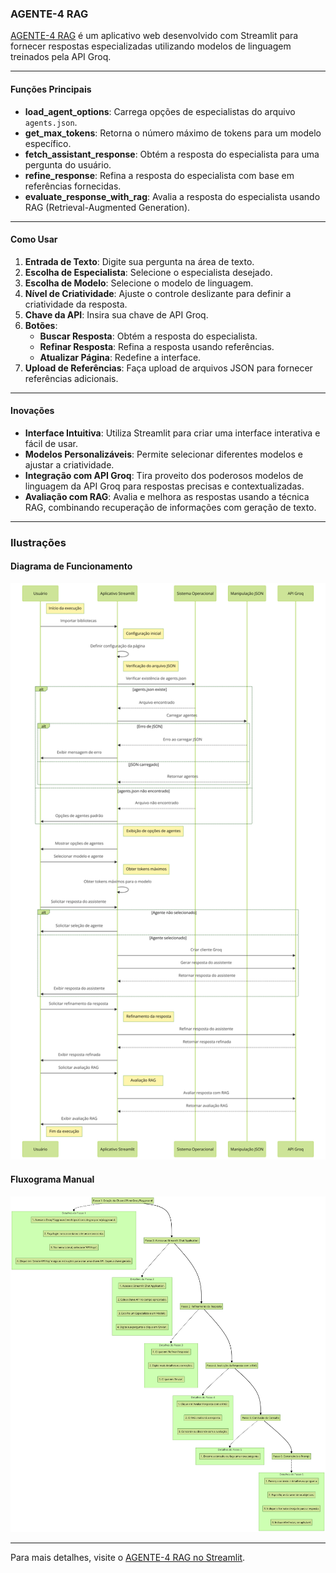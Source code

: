 ### AGENTE-4 RAG

[AGENTE-4 RAG](https://agente4.streamlit.app/) é um aplicativo web desenvolvido com Streamlit para fornecer respostas especializadas utilizando modelos de linguagem treinados pela API Groq.

---

#### Funções Principais

- **load_agent_options**: Carrega opções de especialistas do arquivo `agents.json`.
- **get_max_tokens**: Retorna o número máximo de tokens para um modelo específico.
- **fetch_assistant_response**: Obtém a resposta do especialista para uma pergunta do usuário.
- **refine_response**: Refina a resposta do especialista com base em referências fornecidas.
- **evaluate_response_with_rag**: Avalia a resposta do especialista usando RAG (Retrieval-Augmented Generation).

---

#### Como Usar

1. **Entrada de Texto**: Digite sua pergunta na área de texto.
2. **Escolha de Especialista**: Selecione o especialista desejado.
3. **Escolha de Modelo**: Selecione o modelo de linguagem.
4. **Nível de Criatividade**: Ajuste o controle deslizante para definir a criatividade da resposta.
5. **Chave da API**: Insira sua chave de API Groq.
6. **Botões**:
   - **Buscar Resposta**: Obtém a resposta do especialista.
   - **Refinar Resposta**: Refina a resposta usando referências.
   - **Atualizar Página**: Redefine a interface.
7. **Upload de Referências**: Faça upload de arquivos JSON para fornecer referências adicionais.

---

#### Inovações

- **Interface Intuitiva**: Utiliza Streamlit para criar uma interface interativa e fácil de usar.
- **Modelos Personalizáveis**: Permite selecionar diferentes modelos e ajustar a criatividade.
- **Integração com API Groq**: Tira proveito dos poderosos modelos de linguagem da API Groq para respostas precisas e contextualizadas.
- **Avaliação com RAG**: Avalia e melhora as respostas usando a técnica RAG, combinando recuperação de informações com geração de texto.

---

### Ilustrações

#### Diagrama de Funcionamento
![Diagrama de Funcionamento](https://raw.githubusercontent.com/MarceloClaro/AGENTE-4-RAG/main/diagram%20agente%204.png)

#### Fluxograma Manual
![Fluxograma Manual](https://raw.githubusercontent.com/MarceloClaro/AGENTE-4-RAG/main/fluxograma%20manual%20agente%204.png)

---

Para mais detalhes, visite o [AGENTE-4 RAG no Streamlit](https://agente4.streamlit.app/).
